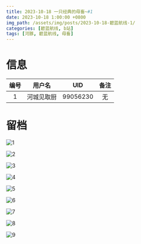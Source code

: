 ```yaml
---
title: 2023-10-18 一只经典的母畜~#1
date: 2023-10-18 1:00:00 +0800
img_path: /assets/img/posts/2023-10-18-碧蓝航线-1/
categories: [碧蓝航线, b站]
tags: [河豚, 碧蓝航线, 母畜]
---
```


# 信息

| 编号 |   用户名   |   UID    | 备注 |
| :--: | :--------: | :------: | :--: |
|  1   | 河城见取厨 | 99056230 |  无  |

# 留档

![1](1.jpg)

![2](2.jpg)

![3](3.jpg)

![4](4.jpg)

![5](5.jpg)

![6](6.jpg)

![7](7.jpg)

![8](8.jpg)

![9](9.jpg)